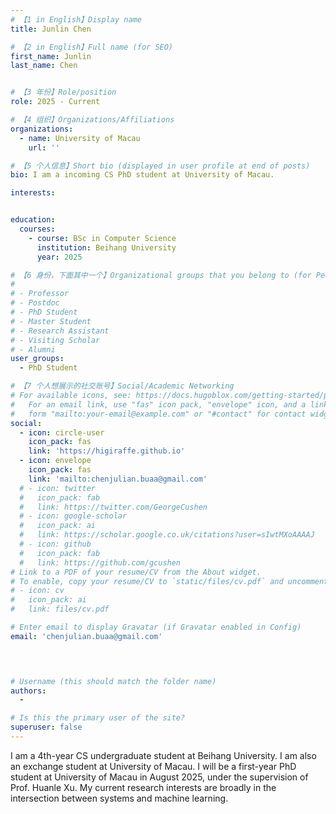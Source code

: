 ```yaml
---
# 【1 in English】Display name 
title: Junlin Chen

# 【2 in English】Full name (for SEO)
first_name: Junlin
last_name: Chen


# 【3 年份】Role/position
role: 2025 - Current

# 【4 组织】Organizations/Affiliations
organizations:
  - name: University of Macau
    url: ''

# 【5 个人信息】Short bio (displayed in user profile at end of posts)
bio: I am a incoming CS PhD student at University of Macau.

interests:


education:
  courses:
    - course: BSc in Computer Science
      institution: Beihang University
      year: 2025

# 【6 身份，下面其中一个】Organizational groups that you belong to (for People widget)
#  
# - Professor
# - Postdoc
# - PhD Student
# - Master Student
# - Research Assistant
# - Visiting Scholar
# - Alumni
user_groups:
  - PhD Student

# 【7 个人想展示的社交账号】Social/Academic Networking
# For available icons, see: https://docs.hugoblox.com/getting-started/page-builder/#icons
#   For an email link, use "fas" icon pack, "envelope" icon, and a link in the
#   form "mailto:your-email@example.com" or "#contact" for contact widget.
social:
  - icon: circle-user
    icon_pack: fas 
    link: 'https://higiraffe.github.io'
  - icon: envelope
    icon_pack: fas
    link: 'mailto:chenjulian.buaa@gmail.com'
  # - icon: twitter
  #   icon_pack: fab
  #   link: https://twitter.com/GeorgeCushen
  # - icon: google-scholar
  #   icon_pack: ai
  #   link: https://scholar.google.co.uk/citations?user=sIwtMXoAAAAJ
  # - icon: github
  #   icon_pack: fab
  #   link: https://github.com/gcushen
# Link to a PDF of your resume/CV from the About widget.
# To enable, copy your resume/CV to `static/files/cv.pdf` and uncomment the lines below.
# - icon: cv
#   icon_pack: ai
#   link: files/cv.pdf

# Enter email to display Gravatar (if Gravatar enabled in Config)
email: 'chenjulian.buaa@gmail.com'



  
# Username (this should match the folder name)
authors:
  - 

# Is this the primary user of the site?
superuser: false
---
```


I am a 4th-year CS undergraduate student at Beihang University. I am also an exchange student at University of Macau. I will be a first-year PhD student at University of Macau in August 2025, under the supervision of Prof. Huanle Xu.
My current research interests are broadly in the intersection between systems and machine learning.